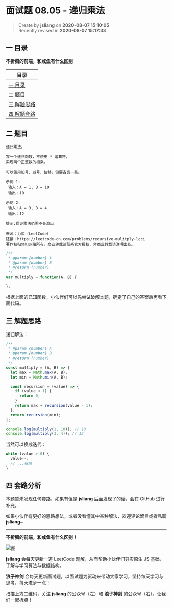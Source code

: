 面试题 08.05 - 递归乘法
===

> Create by **jsliang** on **2020-08-07 15:10:05**  
> Recently revised in **2020-08-07 15:17:33**

## 一 目录

**不折腾的前端，和咸鱼有什么区别**

| 目录 |
| --- |
| [一 目录](#chapter-one) |
| [二 题目](#chapter-two) |
| [三 解题思路](#chapter-three) |
| [四 解题套路](#chapter-four) |

## 二 题目



```
递归乘法。

写一个递归函数，不使用 * 运算符，
实现两个正整数的相乘。

可以使用加号、减号、位移，但要吝啬一些。

示例 1:
 输入：A = 1, B = 10
 输出：10

示例 2:
 输入：A = 3, B = 4
 输出：12

提示:保证乘法范围不会溢出

来源：力扣（LeetCode）
链接：https://leetcode-cn.com/problems/recursive-mulitply-lcci
著作权归领扣网络所有。商业转载请联系官方授权，非商业转载请注明出处。
```

```js
/**
 * @param {number} A
 * @param {number} B
 * @return {number}
 */
var multiply = function(A, B) {

};
```

根据上面的已知函数，小伙伴们可以先尝试破解本题，确定了自己的答案后再看下面代码。

## 三 解题思路



递归解法：

```js
/**
 * @param {number} A
 * @param {number} B
 * @return {number}
 */
const multiply = (A, B) => {
  let max = Math.max(A, B);
  let min = Math.min(A, B);

  const recursion = (value) => {
    if (value < 1) {
      return 0;
    }
    return max + recursion(value - 1);
  };
  return recursion(min);
};

console.log(multiply(1, 10)); // 10
console.log(multiply(3, 4)); // 12
```

当然可以换成迭代：

```js
while (value > 0) {
  value--;
  // ...省略
}
```

## 四 套路分析



本题暂未发现任何套路，如果有但是 **jsliang** 后面发现了的话，会在 GitHub 进行补充。

如果小伙伴有更好的思路想法，或者没看懂其中某种解法，欢迎评论留言或者私聊 **jsliang**~

---

**不折腾的前端，和咸鱼有什么区别！**

![图](https://github.com/LiangJunrong/document-library/blob/master/public-repertory/img/z-index-small.png?raw=true)

**jsliang** 会每天更新一道 LeetCode 题解，从而帮助小伙伴们夯实原生 JS 基础，了解与学习算法与数据结构。

**浪子神剑** 会每天更新面试题，以面试题为驱动来带动大家学习，坚持每天学习与思考，每天进步一点！

扫描上方二维码，关注 **jsliang** 的公众号（左）和 **浪子神剑** 的公众号（右），让我们一起折腾！

